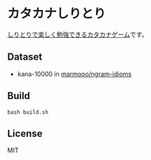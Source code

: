 # カタカナしりとり

[しりとりで楽しく勉強できるカタカナゲーム](https://marmooo.github.io/kana-siritori/)です。

## Dataset

- kana-10000 in [marmooo/ngram-idioms](https://github.com/marmooo/ngram-idioms)

## Build

```
bash build.sh
```

## License

MIT

